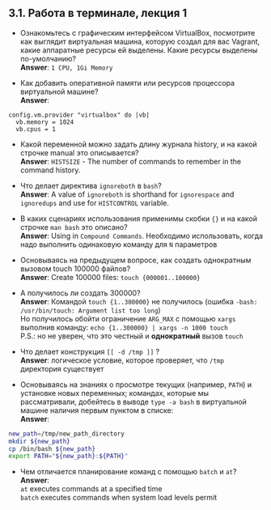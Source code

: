 ## 3.1. Работа в терминале, лекция 1

- Ознакомьтесь с графическим интерфейсом VirtualBox, посмотрите как выглядит 
виртуальная машина, которую создал для вас Vagrant, какие аппаратные 
ресурсы ей выделены. Какие ресурсы выделены по-умолчанию?  
__Answer__: `1 CPU, 1Gi Memory `

- Как добавить оперативной памяти или ресурсов процессора виртуальной машине?  
__Answer__:
```  
config.vm.provider "virtualbox" do |vb|    
  vb.memory = 1024  
  vb.cpus = 1
```  

- Какой переменной можно задать длину журнала history, и на какой строчке manual это описывается?  
__Answer__: `HISTSIZE` - The  number  of commands to remember in the command history.

- Что делает директива `ignoreboth` в `bash`?  
__Answer__: A value of `ignoreboth` is shorthand for `ignorespace` and `ignoredups` and use for `HISTCONTROL` variable.

- В каких сценариях использования применимы скобки `{}` и на какой строчке `man bash` это описано?  
__Answer__: Using in `Compound Commands`. 
Необходимо использовать, когда надо выполнить одинаковую команду для `N` параметров

- Основываясь на предыдущем вопросе, как создать однократным вызовом touch 100000 файлов?  
__Answer__: Create 100000 files: `touch {000001..100000}` 
 
- А получилось ли создать 300000?  
__Answer__: Командой `touch {1..300000}` не получилось (ошибка `-bash: /usr/bin/touch: Argument list too long`)  
Но получилось обойти ограничение `ARG_MAX` с помощью `xargs` выполнив команду: `echo {1..300000} | xargs -n 1000 touch`  
P.S.: но не уверен, что это честный и __однократный__ вызов `touch`

- Что делает конструкция `[[ -d /tmp ]]` ?  
__Answer__: логическое условие, которое проверяет, что `/tmp` директория существует

- Основываясь на знаниях о просмотре текущих (например, `PATH`) и установке новых переменных; командах, которые мы 
рассматривали, добейтесь в выводе `type -a bash` в виртуальной машине наличия первым пунктом в списке:  
__Answer__: 
```bash
new_path=/tmp/new_path_directory
mkdir ${new_path}
cp /bin/bash ${new_path}
export PATH="${new_path}:${PATH}"
```

- Чем отличается планирование команд с помощью `batch` и `at`?  
__Answer__:  
`at` executes commands at a specified time  
`batch` executes commands when system load levels permit
